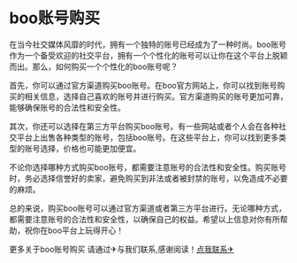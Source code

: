 # boo账号购买

在当今社交媒体风靡的时代，拥有一个独特的账号已经成为了一种时尚。boo账号作为一个备受欢迎的社交平台，拥有一个个性化的账号可以让你在这个平台上脱颖而出。那么，如何购买一个个性化的boo账号呢？

首先，你可以通过官方渠道购买boo账号。在boo官方网站上，你可以找到账号购买的相关信息，选择自己喜欢的账号并进行购买。官方渠道购买的账号更加可靠，能够确保账号的合法性和安全性。

其次，你还可以选择在第三方平台购买boo账号。有一些网站或者个人会在各种社交平台上出售各种类型的账号，包括boo账号。在这些平台上，你可以找到更多类型的账号选择，价格也可能更加便宜。

不论你选择哪种方式购买boo账号，都需要注意账号的合法性和安全性。购买账号时，务必选择信誉好的卖家，避免购买到非法或者被封禁的账号，以免造成不必要的麻烦。

总的来说，购买boo账号可以通过官方渠道或者第三方平台进行。无论哪种方式，都需要注意账号的合法性和安全性，以确保自己的权益。希望以上信息对你有所帮助，祝你在boo平台上玩得开心！

更多关于boo账号购买 请通过✈与我们联系,感谢阅读！[点我联系✈](https://in.G208.com)